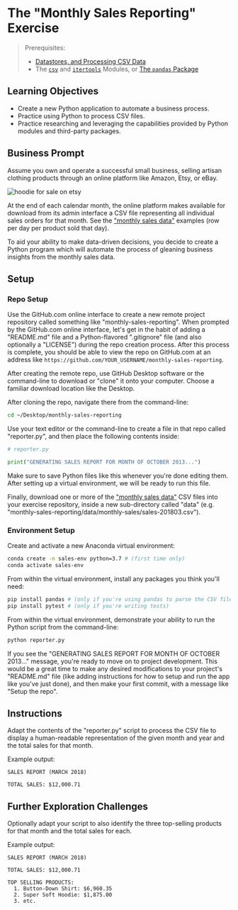 # The "Monthly Sales Reporting" Exercise

> Prerequisites:
>   + [Datastores, and Processing CSV Data](/units/unit-4.md)
>   + The [`csv`](/notes/python/modules/csv.md) and [`itertools`](/notes/python/modules/itertools.md) Modules, or [The `pandas` Package](/notes/python/packages/pandas.md)

## Learning Objectives

  + Create a new Python application to automate a business process.
  + Practice using Python to process CSV files.
  + Practice researching and leveraging the capabilities provided by Python modules and third-party packages.

## Business Prompt

Assume you own and operate a successful small business, selling artisan clothing products through an online platform like Amazon, Etsy, or eBay.

![hoodie for sale on etsy](https://user-images.githubusercontent.com/1328807/51781151-cb7a5300-20e2-11e9-863f-3b82aaa5f5a9.png)

At the end of each calendar month, the online platform makes available for download from its admin interface a CSV file representing all individual sales orders for that month. See the ["monthly sales data"](/data/monthly-sales) examples (row per day per product sold that day).

To aid your ability to make data-driven decisions, you decide to create a Python program which will automate the process of gleaning business insights from the monthly sales data.





## Setup

### Repo Setup

Use the GitHub.com online interface to create a new remote project repository called something like "monthly-sales-reporting". When prompted by the GitHub.com online interface, let's get in the habit of adding a "README.md" file and a Python-flavored ".gitignore" file (and also optionally a "LICENSE") during the repo creation process. After this process is complete, you should be able to view the repo on GitHub.com at an address like `https://github.com/YOUR_USERNAME/monthly-sales-reporting`.

After creating the remote repo, use GitHub Desktop software or the command-line to download or "clone" it onto your computer. Choose a familiar download location like the Desktop.

After cloning the repo, navigate there from the command-line:

```sh
cd ~/Desktop/monthly-sales-reporting
```

Use your text editor or the command-line to create a file in that repo called "reporter.py", and then place the following contents inside:

```py
# reporter.py

print("GENERATING SALES REPORT FOR MONTH OF OCTOBER 2013...")
```

Make sure to save Python files like this whenever you're done editing them. After setting up a virtual environment, we will be ready to run this file.

Finally, download one or more of the ["monthly sales data"](/data/monthly-sales) CSV files into your exercise repository, inside a new sub-directory called "data" (e.g. "monthly-sales-reporting/data/monthly-sales/sales-201803.csv").

### Environment Setup

Create and activate a new Anaconda virtual environment:

```sh
conda create -n sales-env python=3.7 # (first time only)
conda activate sales-env
```

From within the virtual environment, install any packages you think you'll need:

```sh
pip install pandas # (only if you're using pandas to parse the CSV files)
pip install pytest # (only if you're writing tests)
```

From within the virtual environment, demonstrate your ability to run the Python script from the command-line:

```sh
python reporter.py
```

If you see the "GENERATING SALES REPORT FOR MONTH OF OCTOBER 2013..." message, you're ready to move on to project development. This would be a great time to make any desired modifications to your project's "README.md" file (like adding instructions for how to setup and run the app like you've just done), and then make your first commit, with a message like "Setup the repo".

## Instructions

Adapt the contents of the "reporter.py" script to process the CSV file to display a human-readable representation of the given month and year and the total sales for that month.

Example output:

```
SALES REPORT (MARCH 2018)

TOTAL SALES: $12,000.71
```

## Further Exploration Challenges

Optionally adapt your script to also identify the three top-selling products for that month and the total sales for each.

Example output:

```
SALES REPORT (MARCH 2018)

TOTAL SALES: $12,000.71

TOP SELLING PRODUCTS:
  1. Button-Down Shirt: $6,960.35
  2. Super Soft Hoodie: $1,875.00
  3. etc.
```
